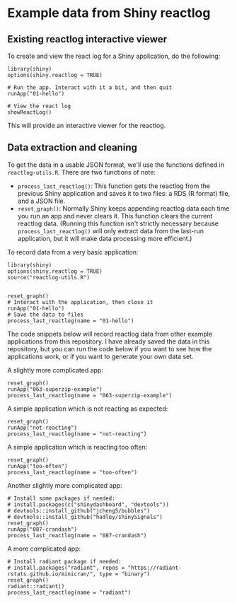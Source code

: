 Example data from Shiny reactlog
================================


## Existing reactlog interactive viewer

To create and view the react log for a Shiny application, do the following:

```
library(shiny)
options(shiny.reactlog = TRUE)

# Run the app. Interact with it a bit, and then quit
runApp("01-hello")

# View the react log
showReactLog()
```

This will provide an interactive viewer for the reactlog.


## Data extraction and cleaning

To get the data in a usable JSON format, we'll use the functions defined in `reactlog-utils.R`. There are two functions of note:


* `process_last_reactlog()`: This function gets the reactlog from the previous Shiny application and saves it to two files: a RDS (R format) file, and a JSON file.
* `reset_graph()`: Normally Shiny keeps appending reactlog data each time you run an app and never clears it. This function clears the current reactlog data. (Running this function isn't strictly necessary because `process_last_reactlog()` will only extract data from the last-run application, but it will make data processing more efficient.)

To record data from a very basic application:

```
library(shiny)
options(shiny.reactlog = TRUE)
source("reactlog-utils.R")


reset_graph()
# Interact with the application, then close it
runApp("01-hello")
# Save the data to files
process_last_reactlog(name = "01-hello")
```

The code snippets below will record reactlog data from other example applications from this repository. I have already saved the data in this repository, but you can run the code below if you want to see how the applications work, or if you want to generate your own data set.

A slightly more complicated app:

```
reset_graph()
runApp("063-superzip-example")
process_last_reactlog(name = "063-superzip-example")
```


A simple application which is not reacting as expected:

```
reset_graph()
runApp("not-reacting")
process_last_reactlog(name = "not-reacting")
```


A simple application which is reacting too often:

```
reset_graph()
runApp("too-often")
process_last_reactlog(name = "too-often")
```


Another slightly more complicated app:

```
# Install some packages if needed:
# install.packages(c("shinydashboard", "devtools"))
# devtools::install_github("jcheng5/bubbles")
# devtools::install_github("hadley/shinySignals")
reset_graph()
runApp("087-crandash")
process_last_reactlog(name = "087-crandash")
```

A more complicated app:

```
# Install radiant package if needed:
# install.packages("radiant", repos = "https://radiant-rstats.github.io/minicran/", type = "binary")
reset_graph()
radiant::radiant()
process_last_reactlog(name = "radiant")
```
